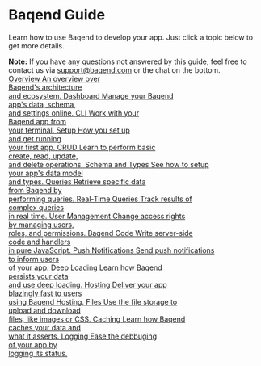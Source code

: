 # Baqend Guide

Learn how to use Baqend to develop your app.
Just click a topic below to get more details.

<div class="note">
  <strong>Note:</strong> If you have any questions not answered by this guide, feel free to contact us via <a href="mailto:support@baqend.com">support@baqend.com</a> or the chat on the bottom.
</div>

<div class="chapter-container">
  <a class="chapter-item" href="topics/overview">
    <span class="chapter-icon fa fa-info"></span>
    <span class="chapter-heading">Overview</span>
    <span class="chapter-info">An overview over <br> Baqend's architecture <br> and ecosystem.</span>
  </a>
  <a class="chapter-item" href="topics/dashboard">
    <span class="chapter-icon fa fa-dashboard"></span>
    <span class="chapter-heading">Dashboard</span>
    <span class="chapter-info">Manage your Baqend <br> app's data, schema, <br> and settings online.</span>
  </a>
  <a class="chapter-item" href="topics/cli">
    <span class="chapter-icon fa fa-terminal"></span>
    <span class="chapter-heading">CLI</span>
    <span class="chapter-info">Work with your <br> Baqend app from <br> your terminal.</span>
  </a>
  <a class="chapter-item" href="topics/setup">
    <span class="chapter-icon fa fa-gift"></span>
    <span class="chapter-heading">Setup</span>
    <span class="chapter-info">How you set up <br> and get running <br> your first app.</span>
  </a>
  <a class="chapter-item" href="topics/crud">
    <span class="chapter-icon fa fa-exchange"></span>
    <span class="chapter-heading">CRUD</span>
    <span class="chapter-info">Learn to perform basic <br> create, read, update, <br> and delete operations.</span>
  </a>
  <a class="chapter-item" href="topics/schema">
    <span class="chapter-icon fa fa-sitemap"></span>
    <span class="chapter-heading">Schema and Types</span>
    <span class="chapter-info">See how to setup <br> your app's data model <br> and types.</span>
  </a>
  <a class="chapter-item" href="topics/queries">
    <span class="chapter-icon fa fa-commenting"></span>
    <span class="chapter-heading">Queries</span>
    <span class="chapter-info">Retrieve specific data <br> from Baqend by <br> performing queries.</span>
  </a>
  <a class="chapter-item" href="topics/realtime">
    <span class="chapter-icon fa fa-heartbeat"></span>
    <span class="chapter-heading">Real-Time Queries</span>
    <span class="chapter-info">Track results of <br> complex queries <br> in real time.</span>
  </a>
  <a class="chapter-item" href="topics/user-management">
    <span class="chapter-icon fa fa-users"></span>
    <span class="chapter-heading">User Management</span>
    <span class="chapter-info">Change access rights <br> by managing users, <br> roles, and permissions.</span>
  </a>
  <a class="chapter-item" href="topics/baqend-code">
    <span class="chapter-icon fa fa-file-code-o"></span>
    <span class="chapter-heading">Baqend Code</span>
    <span class="chapter-info">Write server-side <br> code and handlers <br> in pure JavaScript.</span>
  </a>
  <a class="chapter-item" href="topics/push">
    <span class="chapter-icon fa fa-bell"></span>
    <span class="chapter-heading">Push Notifications</span>
    <span class="chapter-info">Send push notifications <br> to inform users <br> of your app.</span>
  </a>
  <a class="chapter-item" href="topics/deep-loading">
    <span class="chapter-icon fa fa-line-chart"></span>
    <span class="chapter-heading">Deep Loading</span>
    <span class="chapter-info">Learn how Baqend <br> persists your data <br> and use deep loading.</span>
  </a>
  <a class="chapter-item" href="topics/hosting">
    <span class="chapter-icon fa fa-globe"></span>
    <span class="chapter-heading">Hosting</span>
    <span class="chapter-info">Deliver your app <br> blazingly fast to users <br> using Baqend Hosting.</span>
  </a>
  <a class="chapter-item" href="topics/files">
    <span class="chapter-icon fa fa-file"></span>
    <span class="chapter-heading">Files</span>
    <span class="chapter-info">Use the file storage to <br> upload and download <br> files, like images or CSS.</span>
  </a>
  <a class="chapter-item" href="topics/caching">
    <span class="chapter-icon fa fa-hdd-o"></span>
    <span class="chapter-heading">Caching</span>
    <span class="chapter-info">Learn how Baqend <br> caches your data and <br> what it asserts.</span>
  </a>
  <a class="chapter-item" href="topics/logging">
    <span class="chapter-icon fa fa-bar-chart"></span>
    <span class="chapter-heading">Logging</span>
    <span class="chapter-info">Ease the debbuging <br> of your app by <br> logging its status.</span>
  </a>
</div>
